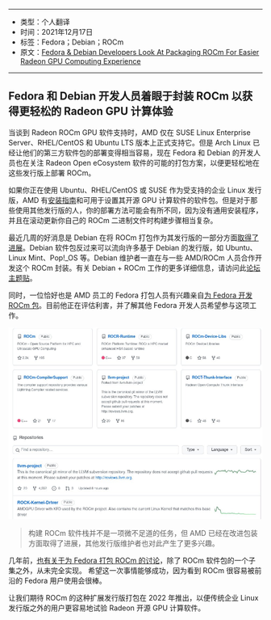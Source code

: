 ----

- 类型：个人翻译
- 时间：2021年12月17日
- 标签：Fedora；Debian；ROCm
- 原文：[Fedora & Debian Developers Look At Packaging ROCm For Easier Radeon GPU Computing Experience](https://www.phoronix.com/scan.php?page=news_item&px=Fedora-Debian-ROCm-Work)

----

## Fedora 和 Debian 开发人员着眼于封装 ROCm 以获得更轻松的 Radeon GPU 计算体验

当谈到 Radeon ROCm GPU 软件支持时，AMD 仅在 SUSE Linux Enterprise Server、RHEL/CentOS 和 Ubuntu LTS 版本上正式支持它。但是 Arch Linux 已经让他们的第三方软件包的部署变得相当容易，现在 Fedora 和 Debian 的开发人员也在关注 Radeon Open eCosystem 软件的可能的打包方案，以便更轻松地在这些发行版上部署 ROCm。

如果你正在使用 Ubuntu、RHEL/CentOS 或 SUSE 作为受支持的企业 Linux 发行版，AMD 有[安装指南](https://rocmdocs.amd.com/en/latest/Installation_Guide/Installation_new.html#system-requirements)和可用于设置其开源 GPU 计算软件的软件包。但是对于那些使用其他发行版的人，你的部署方法可能会有所不同，因为没有通用安装程序，并且在滚动更新你自己的 ROCm 二进制文件时构建步骤相当复杂。

最近几周的好消息是 Debian 在将 ROCm 打包作为其发行版的一部分方面[取得了进展](https://lists.debian.org/debian-ai/2021/11/msg00048.html)。Debian 软件包反过来可以流向许多基于 Debian 的发行版，如 Ubuntu、Linux Mint、Pop!_OS 等。Debian 维护者一直在与一些 AMD/ROCm 人员合作开发这个 ROCm 封装。有关 Debian + ROCm 工作的更多详细信息，请访问此[论坛主题贴](https://www.phoronix.com/forums/forum/linux-graphics-x-org-drivers/open-source-amd-linux/1296835-debian-is-packaging-rocm-help-them-out)。

同时，一位恰好也是 AMD 员工的 Fedora 打包人员有兴趣亲自[为 Fedora 开发 ROCm 包](https://lists.fedoraproject.org/archives/list/devel@lists.fedoraproject.org/thread/DEZTNQWX627WIOT2P4OPL2ZPA27UJXXL/#DEZTNQWX627WIOT2P4OPL2ZPA27UJXXL)。目前他正在评估利害，并了解其他 Fedora 开发人员希望参与这项工作。

![image1217](/PT/photo/image1217.jpg) 
>构建 ROCm 软件栈并不是一项微不足道的任务，但 AMD 已经在改进包装方面取得了进展，其他发行版维护者也对此产生了更多兴趣。

几年前，[也有关于为 Fedora 打包 ROCm 的讨论](https://www.phoronix.com/scan.php?page=news_item&px=ROCm-Possible-For-Fedora)，除了 ROCm 软件包的一个子集之外，从未完全实现。 希望这一次事情能够成功，因为看到 ROCm 很容易被前沿的 Fedora 用户使用会很棒。

让我们期待 ROCm 的这种扩展发行版打包在 2022 年推出，以便传统企业 Linux 发行版之外的用户更容易地试验 Radeon 开源 GPU 计算软件。